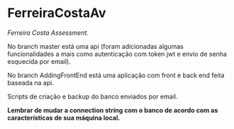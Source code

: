 # FerreiraCostaAv

*Ferreira Costa Assessment*.

No branch master está uma api (foram adicionadas algumas funcionalidades a mais como autenticação com token jwt e envio de senha esquecida por email).

No branch AddingFrontEnd está uma aplicação com front e back end feita baseada na api.

Scripts de criação e backup do banco enviados por email.

**Lembrar de mudar a connection string com o banco de acordo com as características de sua máquina local.**
